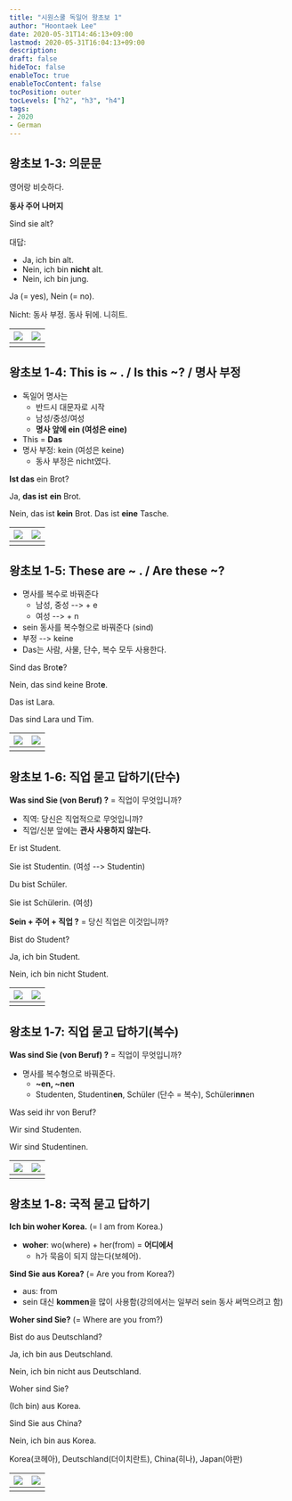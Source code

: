 ```yaml
---
title: "시원스쿨 독일어 왕초보 1"
author: "Hoontaek Lee"
date: 2020-05-31T14:46:13+09:00
lastmod: 2020-05-31T16:04:13+09:00
description:
draft: false
hideToc: false
enableToc: true
enableTocContent: false
tocPosition: outer
tocLevels: ["h2", "h3", "h4"]
tags:
- 2020
- German
---
```


## 왕초보 1-3: 의문문

영어랑 비슷하다.

**동사 주어 나머지**

Sind sie alt?

대답:

- Ja, ich bin alt.
- Nein, ich bin **nicht** alt.
- Nein, ich bin jung.



Ja (= yes), Nein (= no).

Nicht: 동사 부정. 동사 뒤에. 니히트.

| ![](/en/posts/독일어시원스쿨왕초보1/German_siwon_페이지_02.jpg) | ![](/en/posts/독일어시원스쿨왕초보1/German_siwon_페이지_03.jpg) |
| :----------------------------------------------------------: | ------------------------------------------------------------ |
|                                                              |                                                              |



## 왕초보 1-4: This is ~ . / Is this ~? / 명사 부정

- 독일어 명사는 
  - 반드시 대문자로 시작
  - 남성/중성/여성
  - **명사 앞에 ein (여성은 eine)**
- This = **Das**
- 명사 부정: kein (여성은 keine)
  - 동사 부정은 nicht였다.

**Ist das** ein Brot?

Ja, **das ist** **ein** Brot.

Nein, das ist **kein** Brot. Das ist **eine** Tasche.

| ![](/en/posts/독일어시원스쿨왕초보1/German_siwon_페이지_04.jpg) | ![](/en/posts/독일어시원스쿨왕초보1/German_siwon_페이지_05.jpg) |
| :----------------------------------------------------------: | ------------------------------------------------------------ |
|                                                              |                                                              |



## 왕초보 1-5: These are ~ . / Are these ~? 

- 명사를 복수로 바꿔준다
  - 남성, 중성 --> + e
  - 여성 --> + n
- sein 동사를 복수형으로 바꿔준다 (sind)
- 부정 --> keine
- Das는 사람, 사물, 단수, 복수 모두 사용한다.

Sind das Brot**e**?

Nein, das sind keine Brot**e**.

Das ist Lara.

Das sind Lara und Tim.



| ![](/en/posts/독일어시원스쿨왕초보1/German_siwon_페이지_06.jpg) | ![](/en/posts/독일어시원스쿨왕초보1/German_siwon_페이지_07.jpg) |
| :----------------------------------------------------------: | ------------------------------------------------------------ |
|                                                              |                                                              |

## 왕초보 1-6: 직업 묻고 답하기(단수)

**Was sind Sie (von Beruf) ?** = 직업이 무엇입니까?

- 직역: 당신은 직업적으로 무엇입니까?
- 직업/신분 앞에는 **관사 사용하지 않는다.**



Er ist Student.

Sie ist Studentin. (여성 --> Studentin)

Du bist Schüler.

Sie ist Schülerin. (여성)



**Sein + 주어 + 직업 ?** = 당신 직업은 이것입니까?

Bist do Student? 

Ja, ich bin Student.

Nein, ich bin nicht Student.

| ![](/en/posts/독일어시원스쿨왕초보1/German_siwon_페이지_08.jpg) | ![](/en/posts/독일어시원스쿨왕초보1/German_siwon_페이지_09.jpg) |
| :----------------------------------------------------------: | ------------------------------------------------------------ |
|                                                              |                                                              |

## 왕초보 1-7: 직업 묻고 답하기(복수)

**Was sind Sie (von Beruf) ?** = 직업이 무엇입니까?

- 명사를 복수형으로 바꿔준다.
  - **~en, ~nen**
  - Studenten, Studentin**en**, Schüler (단수 = 복수), Schüleri**nn**en



Was seid ihr von Beruf?

Wir sind Studenten.

Wir sind Studentinen.

| ![](/en/posts/독일어시원스쿨왕초보1/German_siwon_페이지_10.jpg) | ![](/en/posts/독일어시원스쿨왕초보1/German_siwon_페이지_11.jpg) |
| :----------------------------------------------------------: | ------------------------------------------------------------ |
|                                                              |                                                              |

## 왕초보 1-8: 국적 묻고 답하기

**Ich bin woher Korea.** (= I am from Korea.)

- **woher**: wo(where) + her(from) = **어디에서**
  - h가 묵음이 되지 않는다(보헤어).

**Sind Sie aus Korea?** (= Are you from Korea?)

- aus: from
- sein 대신 **kommen**을 많이 사용함(강의에서는 일부러 sein 동사 써먹으려고 함)

**Woher sind Sie?** (= Where are you from?)



Bist do aus Deutschland?

Ja, ich bin aus Deutschland.

Nein, ich bin nicht aus Deutschland.

Woher sind Sie?

(Ich bin) aus Korea.

Sind Sie aus China?

Nein, ich bin aus Korea.

Korea(코헤아), Deutschland(더이치란트), China(히나), Japan(야판)

| ![](/en/posts/독일어시원스쿨왕초보1/German_siwon_페이지_12.jpg) | ![](/en/posts/독일어시원스쿨왕초보1/German_siwon_페이지_13.jpg) |
| :----------------------------------------------------------: | ------------------------------------------------------------ |
|                                                              |                                                              |

